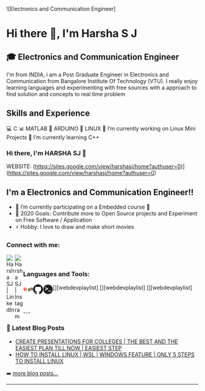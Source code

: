 
![Electronics and Communication Engineer]
# Hi there 👋, I'm Harsha S J
## 🎓 Electronics and Communication Engineer
I'm from INDIA, i am a Post Graduate Engineer in Electronics and Communication from Bangalore Institute Of Technology (VTU). I really enjoy learning languages and experimenting with free sources with a approach to find solution and concepts to real time problem

## Skills and Experience 
💻 C
📊 MATLAB
🌄  ARDUINO 
📀 LINUX
🔭 I’m currently working on Linux Mini Projects 
🌱 I’m currently learning C++ 

### Hi there, I'm HARSHA SJ 👋

WEBSITE: (https://sites.google.com/view/harshasj/home?authuser=0)](https://sites.google.com/view/harshasj/home?authuser=0)

## I'm a Electronics and Communication Engineer!!

- 🌱 I’m currently participating on a Embedded course  🤣
- 🥅 2020 Goals: Contribute more to Open Source projects and Experiment on Free Software / Application
- ⚡ Hobby: I love to draw and make short movies

### Connect with me:

[<img align="left" alt="Harsha SJ | LinkedIn" width="22px" src="https://cdn.jsdelivr.net/npm/simple-icons@v3/icons/linkedin.svg" />][linkedin]
[<img align="left" alt="Harsha SJ | Instagram" width="22px" src="https://cdn.jsdelivr.net/npm/simple-icons@v3/icons/instagram.svg" />][instagram]

<br />

### Languages and Tools:

[<img align="left" alt="Git" width="26px" src="https://raw.githubusercontent.com/github/explore/80688e429a7d4ef2fca1e82350fe8e3517d3494d/topics/git/git.png" />][webdevplaylist]
[<img align="left" alt="GitHub" width="26px" src="https://raw.githubusercontent.com/github/explore/78df643247d429f6cc873026c0622819ad797942/topics/github/github.png" />][webdevplaylist]
[<img align="left" alt="Terminal" width="26px" src="https://raw.githubusercontent.com/github/explore/80688e429a7d4ef2fca1e82350fe8e3517d3494d/topics/terminal/terminal.png" />][webdevplaylist]

<br />
<br />
---

### 📕 Latest Blog Posts

<!-- BLOG-POST-LIST:START -->
- [CREATE PRESENTATIONS FOR COLLEGES | THE BEST AND THE EASIEST PLAN TILL NOW | EASIEST STEP](https://talentedstudentcommunity.blogspot.com/2020/12/how-to-create-presentations-for-colleges.html#more)
- [HOW TO INSTALL LINUX | WSL | WINDOWS FEATURE | ONLY 5 STEPS TO INSTALL LINUX](https://talentedstudentcommunity.blogspot.com/2021/04/how-to-install-linux-wsl-windows.html)

<!-- BLOG-POST-LIST:END -->

➡️ [more blog posts...](https://talentedstudentcommunity.blogspot.com/)

---
[website]: https://sites.google.com/view/harshasj/home?authuser=0
[instagram]: https://www.instagram.com/harshasj_/
[linkedin]: https://www.linkedin.com/in/harshasj/
